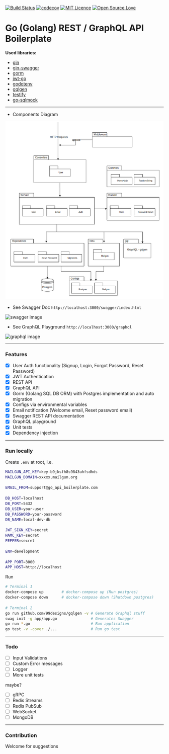 [![Build Status](https://travis-ci.org/yhagio/go_api_boilerplate.svg?branch=master)](https://travis-ci.org/yhagio/go_api_boilerplate.svg?branch=master)
[![codecov](https://codecov.io/gh/yhagio/go_api_boilerplate/branch/master/graph/badge.svg)](https://codecov.io/gh/yhagio/go_api_boilerplate)
[![MIT Licence](https://badges.frapsoft.com/os/mit/mit.png?v=103)](https://opensource.org/licenses/mit-license.php)
[![Open Source Love](https://badges.frapsoft.com/os/v1/open-source.svg?v=103)](https://github.com/ellerbrock/open-source-badges/)



# Go (Golang) REST / GraphQL API Boilerplate

**Used libraries:**
- [gin](https://github.com/gin-gonic)
- [gin-swagger](https://github.com/swaggo/gin-swagger)
- [gorm](https://gorm.io/docs/)
- [jwt-go](https://pkg.go.dev/gopkg.in/dgrijalva/jwt-go.v3?tab=doc)
- [godotenv](https://pkg.go.dev/github.com/joho/godotenv?tab=doc)
- [gqlgen](https://github.com/99designs/gqlgen)
- [testify](https://github.com/stretchr/testify)
- [go-sqlmock](https://github.com/DATA-DOG/go-sqlmock)

---

- Components Diagram

![diagram image](./docs/components-diagram.png)

- See Swagger Doc `http://localhost:3000/swagger/index.html`

![swagger image](./docs/swagger.png)

- See GraphQL Playground `http://localhost:3000/graphql`

![graphql image](./docs/graphql.png)

---

### Features

- [x] User Auth functionality (Signup, Login, Forgot Password, Reset Password)
- [x] JWT Authentication
- [x] REST API
- [x] GraphQL API
- [x] Gorm (Golang SQL DB ORM) with Postgres implementation and auto migration
- [x] Configs via environmental variables
- [x] Email notification (Welcome email, Reset password email)
- [x] Swagger REST API documentation
- [x] GraphQL playground
- [x] Unit tests
- [x] Dependency injection

---

### Run locally

Create `.env` at root, i.e.
```sh
MAILGUN_API_KEY=key-b9jksfh8s9843uhfsdhds
MAILGUN_DOMAIN=xxxxx.mailgun.org

EMAIL_FROM=support@go_api_boilerplate.com

DB_HOST=localhost
DB_PORT=5432
DB_USER=your-user
DB_PASSWORD=your-password
DB_NAME=local-dev-db

JWT_SIGN_KEY=secret
HAMC_KEY=secret
PEPPER=secret

ENV=development

APP_PORT=3000
APP_HOST=http://localhost
```

Run
```sh
# Terminal 1
docker-compose up        # docker-compose up (Run postgres)
docker-compose down      # docker-compose down (Shutdown postgres)

# Terminal 2
go run github.com/99designs/gqlgen -v # Generate Graphql stuff
swag init -g app/app.go               # Generates Swagger
go run *.go                           # Run application
go test -v -cover ./...               # Run go test
```

---

### Todo

- [ ] Input Validations
- [ ] Custom Error messages
- [ ] Logger
- [ ] More unit tests

maybe?

- [ ] gRPC
- [ ] Redis Streams
- [ ] Redis PubSub
- [ ] WebSocket
- [ ] MongoDB

---

### Contribution

Welcome for suggestions
